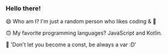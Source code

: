 ### Hello there!  

<!--
**Myself-Fox/Myself-Fox** 
is a ✨ _special_ ✨ repository 
because its `README.md` (this file) 
appears on your GitHub profile.

Here are some ideas to get you started:

- 🔭 I’m currently working on ...
- 🌱 I’m currently learning ...
- 👯 I’m looking to collaborate on ...
- 🤔 I’m looking for help with ...
- 💬 Ask me about ...
- 📫 How to reach me: ...
- 😄 Pronouns: ...
- ⚡ Fun fact: ...
-->

😄 Who am I? 
I'm just a random person who likes coding & 🦊 

🙃 My favorite programming languages? 
JavaScript and Kotlin.

🌌 'Don't let you become a const, be always a var :D' 
